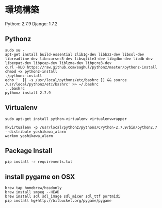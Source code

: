 # 環境構築

Python: 2.7.9
Django: 1.7.2

## Pythonz 

```
sudo su -
apt-get install build-essential zlib1g-dev libbz2-dev libssl-dev libreadline-dev libncurses5-dev libsqlite3-dev libgdbm-dev libdb-dev libexpat-dev libpcap-dev liblzma-dev libpcre3-dev
curl -kLO https://raw.github.com/saghul/pythonz/master/pythonz-install
chmod +x pythonz-install
./pythonz-install
echo '  [[ -s /usr/local/pythonz/etc/bashrc ]] && source /usr/local/pythonz/etc/bashrc' >> ~/.bashrc
. .bashrc
pythonz install 2.7.9
```


## Virtualenv

```
sudo apt-get install python-virtualenv virtualenvwrapper
```

```
mkvirtualenv -p /usr/local/pythonz/pythons/CPython-2.7.9/bin/python2.7 --distribute yoshikawa_alarm
workon yoshikawa_alarm
```

## Package Install

```
pip install -r requirements.txt
```

## install pygame on OSX

```
brew tap homebrew/headonly
brew install smpeg --HEAD
brew install sdl sdl_image sdl_mixer sdl_ttf portmidi
pip install hg+http://bitbucket.org/pygame/pygame
```

